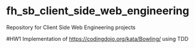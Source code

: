 # fh_sb_client_side_web_engineering
Repository for Client Side Web Engineering projects

#HW1
Implementation of https://codingdojo.org/kata/Bowling/ using TDD
